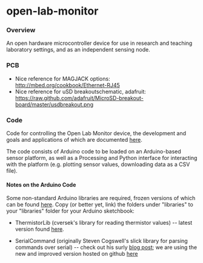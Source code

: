 open-lab-monitor
=================

### Overview

An open hardware microcontroller device for use in research and teaching laboratory settings, and as an independent sensing node.

### PCB

- Nice reference for MAGJACK options:
http://mbed.org/cookbook/Ethernet-RJ45 
- Nice reference for uSD breakoutschematic, adafruit:
https://raw.github.com/adafruit/MicroSD-breakout-board/master/usdbreakout.png

### Code

Code for controlling the Open Lab Monitor device, the development and goals and applications of which are documented [here](https://github.com/Pioneer-Valley-Open-Science/pioneer-valley-open-science.github.com/issues/8).

The code consists of Arduino code to be loaded on an Arduino-based sensor platform, as well as a Processing and Python interface for interacting with the platform (e.g. plotting sensor values, downloading data as a CSV file). 

#### Notes on the Arduino Code

Some non-standard Arduino libraries are required, frozen versions of which can be found [here](https://github.com/dwblair/open-lab-monitor/tree/master/arduino/libraries).  Copy (or better yet, link) the folders under "libraries" to your "libraries" folder for your Arduino sketchbook:

* ThermistorLib (cversek's library for reading thermistor values) -- latest version found [here](https://github.com/cversek/umass-physics/tree/master/teis/arduino/ThermistorLib).
                                                                  
* SerialCommand (originally Steven Cogswell's slick library for parsing commands over serial)  -- check out his surly [blog post](http://husks.wordpress.com/2011/05/23/a-minimal-arduino-library-for-processing-serial-commands/); we are using the new and improved version hosted on github [here](https://github.com/kroimon/Arduino-SerialCommand)
